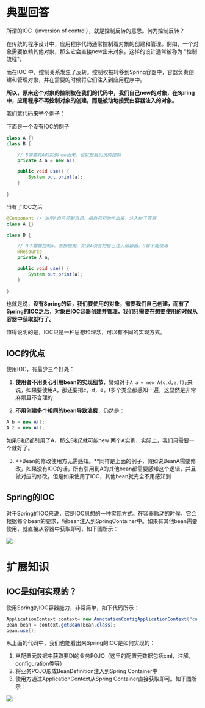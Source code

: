 # 典型回答


所谓的IOC（inversion of control），就是控制反转的意思。何为控制反转？



在传统的程序设计中，应用程序代码通常控制着对象的创建和管理。例如，一个对象需要依赖其他对象，那么它会直接new出来对象。这样的设计通常被称为 "控制流程"。



而在IOC 中，控制关系发生了反转。控制权被转移到Spring容器中，容器负责创建和管理对象，并在需要的时候将它们注入到应用程序中。



**所以，原来这个对象的控制权在我们的代码中，我们自己new的对象，在Spring中，应用程序不再控制对象的创建，而是被动地接受由容器注入的对象。**



我们拿代码来举个例子：



下面是一个没有IOC的例子

```java
class A {}
class B {

    // B需要将A的实例new出来，也就是我们说的控制
    private A a = new A();

    public void use() {
        System.out.print(a);
    }
        
}
```



当有了IOC之后

```java
@Component // 说明A自己控制自己，把自己初始化出来，注入给了容器
class A {}

class B {

    // B不需要控制a，直接使用。如果A没有把自己注入给容器，B就不能使用
    @Resource
    private A a;

    public void use() {
        System.out.print(a);
    }
        
}
```



也就是说，**没有Spring的话，我们要使用的对象，需要我们自己创建，而有了Spring的IOC之后，对象由IOC容器创建并管理，我们只需要在想要使用的时候从容器中获取就行了。**



值得说明的是，IOC只是一种思想和理念，可以有不同的实现方式。

## IOC的优点


使用IOC，有最少三个好处：



1. **使用者不用关心引用bean的实现细节**，譬如对于`A a = new A(c,d,e,f);`来说，如果要使用A，那还要把c，d，e，f多个类全都感知一遍，这显然是非常麻烦且不合理的



2. **不用创建多个相同的bean导致浪费**，仍然是：

```java
A b = new A();
A z = new A();
```

如果B和Z都引用了A，那么B和Z就可能new 两个A实例，实际上，我们只需要一个就好了。



3. **Bean的修改使用方无需感知。**同样是上面的例子，假如说BeanA需要修改，如果没有IOC的话，所有引用到A的其他bean都需要感知这个逻辑，并且做对应的修改。但是如果使用了IOC，其他bean就完全不用感知到

## Spring的IOC
对于Spring的IOC来说，它是IOC思想的一种实现方式。在容器启动的时候，它会根据每个bean的要求，将bean注入到SpringContainer中。如果有其他bean需要使用，就直接从容器中获取即可，如下图所示：



![](https://cdn.nlark.com/yuque/0/2023/png/719664/1673670476475-0a539106-38c7-4b14-a1eb-ec27d0888405.png)

# 扩展知识
## IOC是如何实现的？
使用Spring的IOC容器能力，非常简单，如下代码所示：

```java
ApplicationContext context= new AnnotationConfigApplicationContext("cn.wxxlamp.spring.ioc");
Bean bean = context.getBean(Bean.class);
bean.use();
```

从上面的代码中，我们也能看出来Spring的IOC是如何实现的：



1. 从配置元数据中获取要DI的业务POJO（这里的配置元数据包括xml，注解，configuration类等）
2. 将业务POJO形成BeanDefinition注入到Spring Container中
3. 使用方通过ApplicationContext从Spring Container直接获取即可。如下图所示：



![](https://cdn.nlark.com/yuque/0/2023/png/719664/1673667342516-9f823f13-c1fe-41e2-85e1-f0764ed7cbbe.png)





